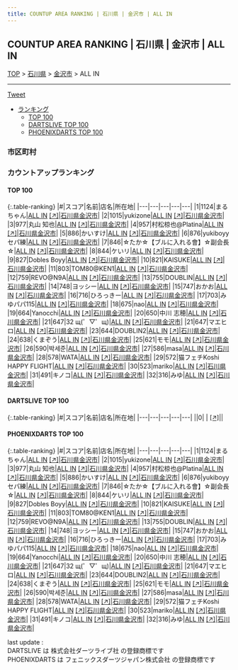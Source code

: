 ```yaml
---
title: COUNTUP AREA RANKING | 石川県 | 金沢市 | ALL IN
---
```

## COUNTUP AREA RANKING | 石川県 | 金沢市 | ALL IN

[TOP](/darts/rank/) > [石川県](/darts/rank/石川県/) > [金沢市](/darts/rank/石川県/金沢市/) > ALL IN

___

<a href="https://twitter.com/share?ref_src=twsrc%5Etfw" data-text="COUNTUP AREA RANKING | 石川県金沢市ALL IN" class="twitter-share-button" data-hashtags="DARTSLIVE,PHOENIXDARTS,darts,ダーツ" data-show-count="false">Tweet</a>

* [ランキング](#カウントアップランキング)
    * [TOP 100](#top-100)
    * [DARTSLIVE TOP 100](#dartslive-top-100)
    * [PHOENIXDARTS TOP 100](#phoenixdarts-top-100)

### 市区町村

<ul>

</ul>

### カウントアップランキング

#### TOP 100



{:.table-ranking}
|#|スコア|名前|店名|所在地|
|---|---|---|---|---|
|1|1124|<span class="rank-name-pd">まるちゃん</span>|<a href="/darts/rank/shops/91792.html">ALL IN</a> <a href="https://vs.phoenixdarts.com/jp/shop/shopDetailInfo/s_91792?s_seq=91792">[↗]</a>|<a href="/darts/rank/石川県/金沢市">石川県金沢市</a>|
|2|1015|<span class="rank-name-pd">yukizone</span>|<a href="/darts/rank/shops/91792.html">ALL IN</a> <a href="https://vs.phoenixdarts.com/jp/shop/shopDetailInfo/s_91792?s_seq=91792">[↗]</a>|<a href="/darts/rank/石川県/金沢市">石川県金沢市</a>|
|3|977|<span class="rank-name-pd"><span class="pro-icon-pd"></span>丸山 知也</span>|<a href="/darts/rank/shops/91792.html">ALL IN</a> <a href="https://vs.phoenixdarts.com/jp/shop/shopDetailInfo/s_91792?s_seq=91792">[↗]</a>|<a href="/darts/rank/石川県/金沢市">石川県金沢市</a>|
|4|957|<span class="rank-name-pd">村松椋也@Platina</span>|<a href="/darts/rank/shops/91792.html">ALL IN</a> <a href="https://vs.phoenixdarts.com/jp/shop/shopDetailInfo/s_91792?s_seq=91792">[↗]</a>|<a href="/darts/rank/石川県/金沢市">石川県金沢市</a>|
|5|886|<span class="rank-name-pd">かいすけ</span>|<a href="/darts/rank/shops/91792.html">ALL IN</a> <a href="https://vs.phoenixdarts.com/jp/shop/shopDetailInfo/s_91792?s_seq=91792">[↗]</a>|<a href="/darts/rank/石川県/金沢市">石川県金沢市</a>|
|6|876|<span class="rank-name-pd">yukiboyy セパ練</span>|<a href="/darts/rank/shops/91792.html">ALL IN</a> <a href="https://vs.phoenixdarts.com/jp/shop/shopDetailInfo/s_91792?s_seq=91792">[↗]</a>|<a href="/darts/rank/石川県/金沢市">石川県金沢市</a>|
|7|846|<span class="rank-name-pd">☆たか☆【ブルに入れる會】☆副会長☆</span>|<a href="/darts/rank/shops/91792.html">ALL IN</a> <a href="https://vs.phoenixdarts.com/jp/shop/shopDetailInfo/s_91792?s_seq=91792">[↗]</a>|<a href="/darts/rank/石川県/金沢市">石川県金沢市</a>|
|8|844|<span class="rank-name-pd">ケいリ</span>|<a href="/darts/rank/shops/91792.html">ALL IN</a> <a href="https://vs.phoenixdarts.com/jp/shop/shopDetailInfo/s_91792?s_seq=91792">[↗]</a>|<a href="/darts/rank/石川県/金沢市">石川県金沢市</a>|
|9|827|<span class="rank-name-pd">Dobles Boyy</span>|<a href="/darts/rank/shops/91792.html">ALL IN</a> <a href="https://vs.phoenixdarts.com/jp/shop/shopDetailInfo/s_91792?s_seq=91792">[↗]</a>|<a href="/darts/rank/石川県/金沢市">石川県金沢市</a>|
|10|821|<span class="rank-name-pd">KAISUKE</span>|<a href="/darts/rank/shops/91792.html">ALL IN</a> <a href="https://vs.phoenixdarts.com/jp/shop/shopDetailInfo/s_91792?s_seq=91792">[↗]</a>|<a href="/darts/rank/石川県/金沢市">石川県金沢市</a>|
|11|803|<span class="rank-name-pd">TOM80@KEN1</span>|<a href="/darts/rank/shops/91792.html">ALL IN</a> <a href="https://vs.phoenixdarts.com/jp/shop/shopDetailInfo/s_91792?s_seq=91792">[↗]</a>|<a href="/darts/rank/石川県/金沢市">石川県金沢市</a>|
|12|759|<span class="rank-name-pd">REVO@N9A</span>|<a href="/darts/rank/shops/91792.html">ALL IN</a> <a href="https://vs.phoenixdarts.com/jp/shop/shopDetailInfo/s_91792?s_seq=91792">[↗]</a>|<a href="/darts/rank/石川県/金沢市">石川県金沢市</a>|
|13|755|<span class="rank-name-pd">DOUBLIN</span>|<a href="/darts/rank/shops/91792.html">ALL IN</a> <a href="https://vs.phoenixdarts.com/jp/shop/shopDetailInfo/s_91792?s_seq=91792">[↗]</a>|<a href="/darts/rank/石川県/金沢市">石川県金沢市</a>|
|14|748|<span class="rank-name-pd">ヨッシー</span>|<a href="/darts/rank/shops/91792.html">ALL IN</a> <a href="https://vs.phoenixdarts.com/jp/shop/shopDetailInfo/s_91792?s_seq=91792">[↗]</a>|<a href="/darts/rank/石川県/金沢市">石川県金沢市</a>|
|15|747|<span class="rank-name-pd">おかお</span>|<a href="/darts/rank/shops/91792.html">ALL IN</a> <a href="https://vs.phoenixdarts.com/jp/shop/shopDetailInfo/s_91792?s_seq=91792">[↗]</a>|<a href="/darts/rank/石川県/金沢市">石川県金沢市</a>|
|16|716|<span class="rank-name-pd">ひろっきー</span>|<a href="/darts/rank/shops/91792.html">ALL IN</a> <a href="https://vs.phoenixdarts.com/jp/shop/shopDetailInfo/s_91792?s_seq=91792">[↗]</a>|<a href="/darts/rank/石川県/金沢市">石川県金沢市</a>|
|17|703|<span class="rank-name-pd">みゆパパ115</span>|<a href="/darts/rank/shops/91792.html">ALL IN</a> <a href="https://vs.phoenixdarts.com/jp/shop/shopDetailInfo/s_91792?s_seq=91792">[↗]</a>|<a href="/darts/rank/石川県/金沢市">石川県金沢市</a>|
|18|675|<span class="rank-name-pd">nao</span>|<a href="/darts/rank/shops/91792.html">ALL IN</a> <a href="https://vs.phoenixdarts.com/jp/shop/shopDetailInfo/s_91792?s_seq=91792">[↗]</a>|<a href="/darts/rank/石川県/金沢市">石川県金沢市</a>|
|19|664|<span class="rank-name-pd">Yanocchi</span>|<a href="/darts/rank/shops/91792.html">ALL IN</a> <a href="https://vs.phoenixdarts.com/jp/shop/shopDetailInfo/s_91792?s_seq=91792">[↗]</a>|<a href="/darts/rank/石川県/金沢市">石川県金沢市</a>|
|20|650|<span class="rank-name-pd"><span class="pro-icon-pd"></span>中川 志穂</span>|<a href="/darts/rank/shops/91792.html">ALL IN</a> <a href="https://vs.phoenixdarts.com/jp/shop/shopDetailInfo/s_91792?s_seq=91792">[↗]</a>|<a href="/darts/rank/石川県/金沢市">石川県金沢市</a>|
|21|647|<span class="rank-name-pd">32 щ(゜▽゜щ)</span>|<a href="/darts/rank/shops/91792.html">ALL IN</a> <a href="https://vs.phoenixdarts.com/jp/shop/shopDetailInfo/s_91792?s_seq=91792">[↗]</a>|<a href="/darts/rank/石川県/金沢市">石川県金沢市</a>|
|21|647|<span class="rank-name-pd">マエヒロ</span>|<a href="/darts/rank/shops/91792.html">ALL IN</a> <a href="https://vs.phoenixdarts.com/jp/shop/shopDetailInfo/s_91792?s_seq=91792">[↗]</a>|<a href="/darts/rank/石川県/金沢市">石川県金沢市</a>|
|23|644|<span class="rank-name-pd">DOUBLIN2</span>|<a href="/darts/rank/shops/91792.html">ALL IN</a> <a href="https://vs.phoenixdarts.com/jp/shop/shopDetailInfo/s_91792?s_seq=91792">[↗]</a>|<a href="/darts/rank/石川県/金沢市">石川県金沢市</a>|
|24|638|<span class="rank-name-pd">くまぞう</span>|<a href="/darts/rank/shops/91792.html">ALL IN</a> <a href="https://vs.phoenixdarts.com/jp/shop/shopDetailInfo/s_91792?s_seq=91792">[↗]</a>|<a href="/darts/rank/石川県/金沢市">石川県金沢市</a>|
|25|621|<span class="rank-name-pd">モモ</span>|<a href="/darts/rank/shops/91792.html">ALL IN</a> <a href="https://vs.phoenixdarts.com/jp/shop/shopDetailInfo/s_91792?s_seq=91792">[↗]</a>|<a href="/darts/rank/石川県/金沢市">石川県金沢市</a>|
|26|590|<span class="rank-name-pd">박세준</span>|<a href="/darts/rank/shops/91792.html">ALL IN</a> <a href="https://vs.phoenixdarts.com/jp/shop/shopDetailInfo/s_91792?s_seq=91792">[↗]</a>|<a href="/darts/rank/石川県/金沢市">石川県金沢市</a>|
|27|586|<span class="rank-name-pd">masa</span>|<a href="/darts/rank/shops/91792.html">ALL IN</a> <a href="https://vs.phoenixdarts.com/jp/shop/shopDetailInfo/s_91792?s_seq=91792">[↗]</a>|<a href="/darts/rank/石川県/金沢市">石川県金沢市</a>|
|28|578|<span class="rank-name-pd">WATA</span>|<a href="/darts/rank/shops/91792.html">ALL IN</a> <a href="https://vs.phoenixdarts.com/jp/shop/shopDetailInfo/s_91792?s_seq=91792">[↗]</a>|<a href="/darts/rank/石川県/金沢市">石川県金沢市</a>|
|29|572|<span class="rank-name-pd">猫フェチKoshi HAPPY FLIGHT</span>|<a href="/darts/rank/shops/91792.html">ALL IN</a> <a href="https://vs.phoenixdarts.com/jp/shop/shopDetailInfo/s_91792?s_seq=91792">[↗]</a>|<a href="/darts/rank/石川県/金沢市">石川県金沢市</a>|
|30|523|<span class="rank-name-pd">mariko</span>|<a href="/darts/rank/shops/91792.html">ALL IN</a> <a href="https://vs.phoenixdarts.com/jp/shop/shopDetailInfo/s_91792?s_seq=91792">[↗]</a>|<a href="/darts/rank/石川県/金沢市">石川県金沢市</a>|
|31|491|<span class="rank-name-pd">キノコ</span>|<a href="/darts/rank/shops/91792.html">ALL IN</a> <a href="https://vs.phoenixdarts.com/jp/shop/shopDetailInfo/s_91792?s_seq=91792">[↗]</a>|<a href="/darts/rank/石川県/金沢市">石川県金沢市</a>|
|32|316|<span class="rank-name-pd">みゆ</span>|<a href="/darts/rank/shops/91792.html">ALL IN</a> <a href="https://vs.phoenixdarts.com/jp/shop/shopDetailInfo/s_91792?s_seq=91792">[↗]</a>|<a href="/darts/rank/石川県/金沢市">石川県金沢市</a>|


#### DARTSLIVE TOP 100



{:.table-ranking}
|#|スコア|名前|店名|所在地|
|---|---|---|---|---|
||0|<span class="rank-name-dl"> </span>|<a href="/darts/rank/shops/.html"></a> <a href="">[↗]</a>|<a href="/darts/rank//"></a>|


#### PHOENIXDARTS TOP 100



{:.table-ranking}
|#|スコア|名前|店名|所在地|
|---|---|---|---|---|
|1|1124|<span class="rank-name-pd">まるちゃん</span>|<a href="/darts/rank/shops/91792.html">ALL IN</a> <a href="https://vs.phoenixdarts.com/jp/shop/shopDetailInfo/s_91792?s_seq=91792">[↗]</a>|<a href="/darts/rank/石川県/金沢市">石川県金沢市</a>|
|2|1015|<span class="rank-name-pd">yukizone</span>|<a href="/darts/rank/shops/91792.html">ALL IN</a> <a href="https://vs.phoenixdarts.com/jp/shop/shopDetailInfo/s_91792?s_seq=91792">[↗]</a>|<a href="/darts/rank/石川県/金沢市">石川県金沢市</a>|
|3|977|<span class="rank-name-pd"><span class="pro-icon-pd"></span>丸山 知也</span>|<a href="/darts/rank/shops/91792.html">ALL IN</a> <a href="https://vs.phoenixdarts.com/jp/shop/shopDetailInfo/s_91792?s_seq=91792">[↗]</a>|<a href="/darts/rank/石川県/金沢市">石川県金沢市</a>|
|4|957|<span class="rank-name-pd">村松椋也@Platina</span>|<a href="/darts/rank/shops/91792.html">ALL IN</a> <a href="https://vs.phoenixdarts.com/jp/shop/shopDetailInfo/s_91792?s_seq=91792">[↗]</a>|<a href="/darts/rank/石川県/金沢市">石川県金沢市</a>|
|5|886|<span class="rank-name-pd">かいすけ</span>|<a href="/darts/rank/shops/91792.html">ALL IN</a> <a href="https://vs.phoenixdarts.com/jp/shop/shopDetailInfo/s_91792?s_seq=91792">[↗]</a>|<a href="/darts/rank/石川県/金沢市">石川県金沢市</a>|
|6|876|<span class="rank-name-pd">yukiboyy セパ練</span>|<a href="/darts/rank/shops/91792.html">ALL IN</a> <a href="https://vs.phoenixdarts.com/jp/shop/shopDetailInfo/s_91792?s_seq=91792">[↗]</a>|<a href="/darts/rank/石川県/金沢市">石川県金沢市</a>|
|7|846|<span class="rank-name-pd">☆たか☆【ブルに入れる會】☆副会長☆</span>|<a href="/darts/rank/shops/91792.html">ALL IN</a> <a href="https://vs.phoenixdarts.com/jp/shop/shopDetailInfo/s_91792?s_seq=91792">[↗]</a>|<a href="/darts/rank/石川県/金沢市">石川県金沢市</a>|
|8|844|<span class="rank-name-pd">ケいリ</span>|<a href="/darts/rank/shops/91792.html">ALL IN</a> <a href="https://vs.phoenixdarts.com/jp/shop/shopDetailInfo/s_91792?s_seq=91792">[↗]</a>|<a href="/darts/rank/石川県/金沢市">石川県金沢市</a>|
|9|827|<span class="rank-name-pd">Dobles Boyy</span>|<a href="/darts/rank/shops/91792.html">ALL IN</a> <a href="https://vs.phoenixdarts.com/jp/shop/shopDetailInfo/s_91792?s_seq=91792">[↗]</a>|<a href="/darts/rank/石川県/金沢市">石川県金沢市</a>|
|10|821|<span class="rank-name-pd">KAISUKE</span>|<a href="/darts/rank/shops/91792.html">ALL IN</a> <a href="https://vs.phoenixdarts.com/jp/shop/shopDetailInfo/s_91792?s_seq=91792">[↗]</a>|<a href="/darts/rank/石川県/金沢市">石川県金沢市</a>|
|11|803|<span class="rank-name-pd">TOM80@KEN1</span>|<a href="/darts/rank/shops/91792.html">ALL IN</a> <a href="https://vs.phoenixdarts.com/jp/shop/shopDetailInfo/s_91792?s_seq=91792">[↗]</a>|<a href="/darts/rank/石川県/金沢市">石川県金沢市</a>|
|12|759|<span class="rank-name-pd">REVO@N9A</span>|<a href="/darts/rank/shops/91792.html">ALL IN</a> <a href="https://vs.phoenixdarts.com/jp/shop/shopDetailInfo/s_91792?s_seq=91792">[↗]</a>|<a href="/darts/rank/石川県/金沢市">石川県金沢市</a>|
|13|755|<span class="rank-name-pd">DOUBLIN</span>|<a href="/darts/rank/shops/91792.html">ALL IN</a> <a href="https://vs.phoenixdarts.com/jp/shop/shopDetailInfo/s_91792?s_seq=91792">[↗]</a>|<a href="/darts/rank/石川県/金沢市">石川県金沢市</a>|
|14|748|<span class="rank-name-pd">ヨッシー</span>|<a href="/darts/rank/shops/91792.html">ALL IN</a> <a href="https://vs.phoenixdarts.com/jp/shop/shopDetailInfo/s_91792?s_seq=91792">[↗]</a>|<a href="/darts/rank/石川県/金沢市">石川県金沢市</a>|
|15|747|<span class="rank-name-pd">おかお</span>|<a href="/darts/rank/shops/91792.html">ALL IN</a> <a href="https://vs.phoenixdarts.com/jp/shop/shopDetailInfo/s_91792?s_seq=91792">[↗]</a>|<a href="/darts/rank/石川県/金沢市">石川県金沢市</a>|
|16|716|<span class="rank-name-pd">ひろっきー</span>|<a href="/darts/rank/shops/91792.html">ALL IN</a> <a href="https://vs.phoenixdarts.com/jp/shop/shopDetailInfo/s_91792?s_seq=91792">[↗]</a>|<a href="/darts/rank/石川県/金沢市">石川県金沢市</a>|
|17|703|<span class="rank-name-pd">みゆパパ115</span>|<a href="/darts/rank/shops/91792.html">ALL IN</a> <a href="https://vs.phoenixdarts.com/jp/shop/shopDetailInfo/s_91792?s_seq=91792">[↗]</a>|<a href="/darts/rank/石川県/金沢市">石川県金沢市</a>|
|18|675|<span class="rank-name-pd">nao</span>|<a href="/darts/rank/shops/91792.html">ALL IN</a> <a href="https://vs.phoenixdarts.com/jp/shop/shopDetailInfo/s_91792?s_seq=91792">[↗]</a>|<a href="/darts/rank/石川県/金沢市">石川県金沢市</a>|
|19|664|<span class="rank-name-pd">Yanocchi</span>|<a href="/darts/rank/shops/91792.html">ALL IN</a> <a href="https://vs.phoenixdarts.com/jp/shop/shopDetailInfo/s_91792?s_seq=91792">[↗]</a>|<a href="/darts/rank/石川県/金沢市">石川県金沢市</a>|
|20|650|<span class="rank-name-pd"><span class="pro-icon-pd"></span>中川 志穂</span>|<a href="/darts/rank/shops/91792.html">ALL IN</a> <a href="https://vs.phoenixdarts.com/jp/shop/shopDetailInfo/s_91792?s_seq=91792">[↗]</a>|<a href="/darts/rank/石川県/金沢市">石川県金沢市</a>|
|21|647|<span class="rank-name-pd">32 щ(゜▽゜щ)</span>|<a href="/darts/rank/shops/91792.html">ALL IN</a> <a href="https://vs.phoenixdarts.com/jp/shop/shopDetailInfo/s_91792?s_seq=91792">[↗]</a>|<a href="/darts/rank/石川県/金沢市">石川県金沢市</a>|
|21|647|<span class="rank-name-pd">マエヒロ</span>|<a href="/darts/rank/shops/91792.html">ALL IN</a> <a href="https://vs.phoenixdarts.com/jp/shop/shopDetailInfo/s_91792?s_seq=91792">[↗]</a>|<a href="/darts/rank/石川県/金沢市">石川県金沢市</a>|
|23|644|<span class="rank-name-pd">DOUBLIN2</span>|<a href="/darts/rank/shops/91792.html">ALL IN</a> <a href="https://vs.phoenixdarts.com/jp/shop/shopDetailInfo/s_91792?s_seq=91792">[↗]</a>|<a href="/darts/rank/石川県/金沢市">石川県金沢市</a>|
|24|638|<span class="rank-name-pd">くまぞう</span>|<a href="/darts/rank/shops/91792.html">ALL IN</a> <a href="https://vs.phoenixdarts.com/jp/shop/shopDetailInfo/s_91792?s_seq=91792">[↗]</a>|<a href="/darts/rank/石川県/金沢市">石川県金沢市</a>|
|25|621|<span class="rank-name-pd">モモ</span>|<a href="/darts/rank/shops/91792.html">ALL IN</a> <a href="https://vs.phoenixdarts.com/jp/shop/shopDetailInfo/s_91792?s_seq=91792">[↗]</a>|<a href="/darts/rank/石川県/金沢市">石川県金沢市</a>|
|26|590|<span class="rank-name-pd">박세준</span>|<a href="/darts/rank/shops/91792.html">ALL IN</a> <a href="https://vs.phoenixdarts.com/jp/shop/shopDetailInfo/s_91792?s_seq=91792">[↗]</a>|<a href="/darts/rank/石川県/金沢市">石川県金沢市</a>|
|27|586|<span class="rank-name-pd">masa</span>|<a href="/darts/rank/shops/91792.html">ALL IN</a> <a href="https://vs.phoenixdarts.com/jp/shop/shopDetailInfo/s_91792?s_seq=91792">[↗]</a>|<a href="/darts/rank/石川県/金沢市">石川県金沢市</a>|
|28|578|<span class="rank-name-pd">WATA</span>|<a href="/darts/rank/shops/91792.html">ALL IN</a> <a href="https://vs.phoenixdarts.com/jp/shop/shopDetailInfo/s_91792?s_seq=91792">[↗]</a>|<a href="/darts/rank/石川県/金沢市">石川県金沢市</a>|
|29|572|<span class="rank-name-pd">猫フェチKoshi HAPPY FLIGHT</span>|<a href="/darts/rank/shops/91792.html">ALL IN</a> <a href="https://vs.phoenixdarts.com/jp/shop/shopDetailInfo/s_91792?s_seq=91792">[↗]</a>|<a href="/darts/rank/石川県/金沢市">石川県金沢市</a>|
|30|523|<span class="rank-name-pd">mariko</span>|<a href="/darts/rank/shops/91792.html">ALL IN</a> <a href="https://vs.phoenixdarts.com/jp/shop/shopDetailInfo/s_91792?s_seq=91792">[↗]</a>|<a href="/darts/rank/石川県/金沢市">石川県金沢市</a>|
|31|491|<span class="rank-name-pd">キノコ</span>|<a href="/darts/rank/shops/91792.html">ALL IN</a> <a href="https://vs.phoenixdarts.com/jp/shop/shopDetailInfo/s_91792?s_seq=91792">[↗]</a>|<a href="/darts/rank/石川県/金沢市">石川県金沢市</a>|
|32|316|<span class="rank-name-pd">みゆ</span>|<a href="/darts/rank/shops/91792.html">ALL IN</a> <a href="https://vs.phoenixdarts.com/jp/shop/shopDetailInfo/s_91792?s_seq=91792">[↗]</a>|<a href="/darts/rank/石川県/金沢市">石川県金沢市</a>|


<div class="footer border-top border-gray-light mt-5 pt-3 text-right text-gray">
    last update : <span style="font-weight: italic" id="foot_last_modified"></span><br />
    DARTSLIVE は 株式会社ダーツライブ社 の登録商標です<br />
    PHOENIXDARTS は フェニックスダーツジャパン株式会社 の登録商標です<br />
</div>

<script src="https://cdnjs.cloudflare.com/ajax/libs/jquery.tablesorter/2.31.3/js/jquery.tablesorter.min.js" integrity="sha512-qzgd5cYSZcosqpzpn7zF2ZId8f/8CHmFKZ8j7mU4OUXTNRd5g+ZHBPsgKEwoqxCtdQvExE5LprwwPAgoicguNg==" crossorigin="anonymous" referrerpolicy="no-referrer"></script>
<link rel="stylesheet" href="https://cdnjs.cloudflare.com/ajax/libs/jquery.tablesorter/2.31.3/css/theme.default.min.css" integrity="sha512-wghhOJkjQX0Lh3NSWvNKeZ0ZpNn+SPVXX1Qyc9OCaogADktxrBiBdKGDoqVUOyhStvMBmJQ8ZdMHiR3wuEq8+w==" crossorigin="anonymous" referrerpolicy="no-referrer" />
<script>
$(function() {
    $(".table-ranking").tablesorter({sortList:[[0, 0]]});
    $("#foot_last_modified").text(formatDate(new Date(document.lastModified), 'yyyy-MM-dd HH:mm:ss'));
});
</script>

<script async src="https://platform.twitter.com/widgets.js" charset="utf-8"></script>